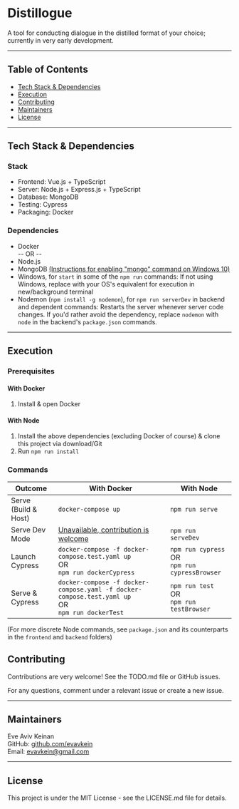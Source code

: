 # Distillogue

A tool for conducting dialogue in the distilled format of your choice; currently in very early development.

---

## Table of Contents
* [Tech Stack & Dependencies](#tech-stack--dependencies)
* [Execution](#execution)
* [Contributing](#contributing)
* [Maintainers](#maintainers)
* [License](#license)

---

## Tech Stack & Dependencies

### Stack
  * Frontend: Vue.js + TypeScript
  * Server: Node.js + Express.js + TypeScript
  * Database: MongoDB
  * Testing: Cypress
  * Packaging: Docker

### Dependencies
* Docker  
-- OR --
* Node.js
* MongoDB [(Instructions for enabling "mongo" command on Windows 10)](https://stackoverflow.com/a/41507803)
* Windows, for `start` in some of the `npm run` commands: If not using Windows, replace with your OS's equivalent for execution in new/background terminal
* Nodemon (`npm install -g nodemon`), for `npm run serverDev` in backend and dependent commands: Restarts the server whenever server code changes. If you'd rather avoid the dependency, replace `nodemon` with `node` in the backend's `package.json` commands.

---

## Execution

### Prerequisites
#### With Docker
1. Install & open Docker    

#### With Node
1. Install the above dependencies (excluding Docker of course) & clone this project via download/Git
2. Run `npm run install`

### Commands

| Outcome | With Docker | With Node |
| --- | --- | --- |
| Serve (Build & Host) | `docker-compose up` | `npm run serve` |
| Serve Dev Mode | [Unavailable, contribution is welcome](https://github.com/EvAvKein/Distillogue/issues/1) | `npm run serveDev` |
| Launch Cypress | `docker-compose -f docker-compose.test.yaml up` <br> OR <br> `npm run dockerCypress` | `npm run cypress` <br> OR <br> `npm run cypressBrowser` |
| Serve & Cypress | `docker-compose -f docker-compose.yaml -f docker-compose.test.yaml up` <br> OR <br> `npm run dockerTest` | `npm run test` <br> OR <br> `npm run testBrowser` |

(For more discrete Node commands, see `package.json` and its counterparts in the `frontend` and `backend` folders)

## Contributing

Contributions are very welcome! See the TODO.md file or GitHub issues.

For any questions, comment under a relevant issue or create a new issue.

---

## Maintainers

Eve Aviv Keinan  
GitHub: [github.com/evavkein](https://github.com/EvAvKein)  
Email:  evavkein@gmail.com

---

## License
This project is under the MIT License - see the LICENSE.md file for details.
